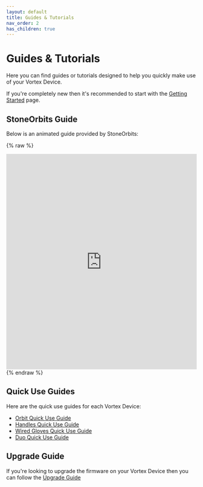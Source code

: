 ```yaml
---
layout: default
title: Guides & Tutorials
nav_order: 2
has_children: true
---
```


# Guides & Tutorials

Here you can find guides or tutorials designed to help you quickly make use of your Vortex Device.

If you're completely new then it's recommended to start with the [Getting Started](getting_started.html) page.

## StoneOrbits Guide

Below is an animated guide provided by StoneOrbits:

{% raw %}
<iframe src="https://docs.google.com/presentation/d/e/1PACX-1vRLsq6i3h9JlYHX0wS3SG9eDZ1vzIsRIU8GAZ9C2QW80uRoexr6_MAmvv_RAu7yuKxZiHy0dH9s2c3q/embed?start=false&loop=false&delayms=3000" frameborder="0" width="100%" height="569" allowfullscreen="true" mozallowfullscreen="true" webkitallowfullscreen="true"></iframe>
{% endraw %}

## Quick Use Guides

Here are the quick use guides for each Vortex Device:

 - [Orbit Quick Use Guide](orbit_quick_use.html)
 - [Handles Quick Use Guide](handle_quick_use.html)
 - [Wired Gloves Quick Use Guide](gloves_quick_use.html)
 - [Duo Quick Use Guide](duo_quick_use.html)

## Upgrade Guide

If you're looking to upgrade the firmware on your Vortex Device then you can follow the [Upgrade Guide](upgrade_guide.html)
